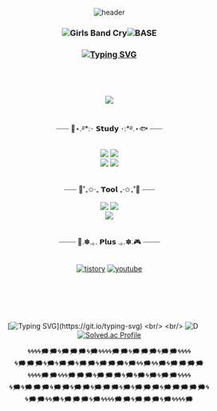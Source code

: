 <div align="center">

![header](https://capsule-render.vercel.app/api?type=venom&reversal=false&animation=twinkling&color=0:0431B4,100:0080FF&height=250&section=header&text=トゲナシトゲアリ&fontColor=000000&fontSize=90&fontAlign=50&fontAlignY=45&desc=幸せの文字が￥を含むのは何でなんでしょうか?&descSize=20&descAlign=50&descAlignY=90)
 ### ![Girls Band Cry](https://media1.tenor.com/m/osJvtuoLnQsAAAAd/girls-band-cry-anime.gif)![BASE](https://media1.tenor.com/m/5-KPEL3pFlIAAAAC/kita-ikuyo-guitarist.gif)
 ### [![Typing SVG](https://readme-typing-svg.demolab.com?font=Dela+Gothic+One&size=24&pause=1000&color=272727&background=FF7CC800&center=true&vCenter=true&width=435&lines=%F0%9F%91%BE+life+is+hard+%E3%81%A0%E3%81%91%E3%81%A9+happy+%F0%9F%8C%88)](https://git.io/typing-svg)
 #
<div align="center">
<br/>
<br/>
<img src="https://img.shields.io/badge/⋆⁺₊⋆ ♡̶ ⋆⁺₊⋆ ♡̷̷̷ ⋆⁺₊⋆♡̴ ⋆⁺₊⋆ 私の家に来たことを歓迎する(ꈍᴗꈍ) ⋆⁺₊⋆ ♡̶ ⋆⁺₊⋆ ♡̷̷̷ ⋆⁺₊⋆♡̴ ⋆⁺₊⋆-ACFA58?style=for-the-flat&logo=anki%2B%2B&logoColor=white">
</div>
<br/>
<br/>
<div align="center">
┈┈┈ 🪼⋆.࿔*:･ 𝗦𝘁𝘂𝗱𝘆 ･:*࿔.⋆🐟 ┈┈┈
</div>
<br/>
<div align="center">
<img src="https://img.shields.io/badge/C++-00599C?style=for-the-badge&logo=c%2B%2B&logoColor=white">
<img src="https://img.shields.io/badge/C-A8B9CC?style=for-the-badge&logo=C&logoColor=black">
<br/>
<img src="https://img.shields.io/badge/Unity-000000?style=for-the-badge&logo=unity&logoColor=white">
<img src="https://img.shields.io/badge/unreal-0E1128?style=for-the-badge&logo=unrealengine&logoColor=white">
</div>
<br/>
<br/>

<div align="center">
┈┈┈ 🪽˚₊✩‧₊ 𝗧𝗼𝗼𝗹 ₊‧✩₊˚🦭 ┈┈┈ <br/>
</div>
<br/>
<div align="center">
<img src="https://img.shields.io/badge/premiere_pro-BE81F7?style=for-the-badge&logo=adobepremierepro&logoColor=white">
<img src="https://img.shields.io/badge/after_Effects-5F04B4?style=for-the-badge&logo=adobeafterEffects&logoColor=white">
<br/>
<img src="https://img.shields.io/badge/photoshop-31A8FF?style=for-the-badge&logo=adobephotoshop&logoColor=white">
<br/>
<br/>


</div>
<br/>
<div align="center">
┈┈┈┈ 🎸.✽.｡. 𝗣𝗹𝘂𝘀 .｡.✽.🎮 ┈┈┈┈
<br/>
</div>
<br/>
<div align="center">

[![tistory](https://img.shields.io/badge/my_tistory-000000?style=for-the-badge&logo=tistory&logoColor=white)](https://rkdms20.tistory.com/)
[![youtube](https://img.shields.io/badge/my_youtube-FF0000?style=for-the-badge&logo=youtube&logoColor=white)](https://www.youtube.com/@rkclrns)
</div>
<br/>
<br/>
<br/>
<br/>
<div align="center">
  
[![Typing SVG](https://readme-typing-svg.demolab.com?font=Hachi+Maru+Pop&size=15&duration=3000&pause=10&color=000000&background=5EC3FF3B&center=true&vCenter=true&multiline=true&width=250&height=60&lines=%E8%A8%AA%E5%95%8F%E3%81%97%E3%81%A6%E3%81%8F%E3%82%8C%E3%81%A6%E3%81%82%E3%82%8A%E3%81%8C%E3%81%A8%E3%81%86%EF%BC%81;%E6%AC%A1%E3%81%AB%E6%9D%A5%E3%82%8B%7C%CF%89%EF%BD%A5%D9%88+%CC%91%CC%91%E0%BC%89~~)](https://git.io/typing-svg)
<br/>
<br/>
![D](https://media1.tenor.com/m/YhA5nO9jiCkAAAAC/ika-musume.gif)ㅤㅤ [![Solved.ac Profile](http://mazassumnida.wtf/api/v2/generate_badge?boj=fmsl10041004)](https://solved.ac/fmsl10041004/)
</div>
</div>
<div align="center"> 
🌀🌀🌀🌀🗯️🗯️🌀🗯️🗯️🗯️🌀🗯️🌀🌀🌀🌀🗯️🗯️🌀🗯️🗯️🗯️🌀🗯️🗯️🌀🌀🌀🌀<br>
🌀🗯️🗯️🗯️🌀🗯️🌀🗯️🗯️🌀🗯️🗯️🌀🗯️🗯️🗯️🌀🗯️🌀🌀🗯️🌀🌀🗯️🌀🗯️🗯️🗯️🗯️<br>
🌀🌀🌀🌀🗯️🗯️🌀🌀🌀🗯️🗯️🗯️🌀🗯️🗯️🗯️🌀🗯️🌀🗯️🌀🗯️🌀🗯️🗯️🌀🌀🌀🌀<br>
🌀🗯️🌀🗯️🗯️🗯️🌀🗯️🗯️🌀🗯️🗯️🌀🗯️🗯️🗯️🌀🗯️🌀🗯️🗯️🗯️🌀🗯️🗯️🗯️🗯️🗯️🌀<br>
🌀🗯️🗯️🌀🌀🗯️🌀🗯️🗯️🗯️🌀🗯️🌀🌀🌀🌀🗯️🗯️🌀🗯️🗯️🗯️🌀🗯️🌀🌀🌀🌀🗯️<br> 
</div>
<br> 
